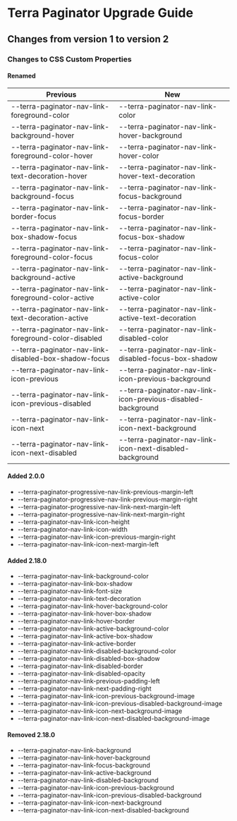 # Terra Paginator Upgrade Guide

## Changes from version 1 to version 2

### Changes to CSS Custom Properties

#### Renamed
| Previous | New |
|-|-|
| --terra-paginator-nav-link-foreground-color | --terra-paginator-nav-link-color |
| --terra-paginator-nav-link-background-hover | --terra-paginator-nav-link-hover-background |
| --terra-paginator-nav-link-foreground-color-hover | --terra-paginator-nav-link-hover-color |
| --terra-paginator-nav-link-text-decoration-hover | --terra-paginator-nav-link-hover-text-decoration |
| --terra-paginator-nav-link-background-focus | --terra-paginator-nav-link-focus-background |
| --terra-paginator-nav-link-border-focus | --terra-paginator-nav-link-focus-border |
| --terra-paginator-nav-link-box-shadow-focus | --terra-paginator-nav-link-focus-box-shadow |
| --terra-paginator-nav-link-foreground-color-focus | --terra-paginator-nav-link-focus-color |
| --terra-paginator-nav-link-background-active | --terra-paginator-nav-link-active-background |
| --terra-paginator-nav-link-foreground-color-active | --terra-paginator-nav-link-active-color |
| --terra-paginator-nav-link-text-decoration-active | --terra-paginator-nav-link-active-text-decoration |
| --terra-paginator-nav-link-foreground-color-disabled | --terra-paginator-nav-link-disabled-color |
| --terra-paginator-nav-link-disabled-box-shadow-focus | --terra-paginator-nav-link-disabled-focus-box-shadow |
| --terra-paginator-nav-link-icon-previous | --terra-paginator-nav-link-icon-previous-background |
| --terra-paginator-nav-link-icon-previous-disabled | --terra-paginator-nav-link-icon-previous-disabled-background |
| --terra-paginator-nav-link-icon-next | --terra-paginator-nav-link-icon-next-background |
| --terra-paginator-nav-link-icon-next-disabled | --terra-paginator-nav-link-icon-next-disabled-background |

#### Added 2.0.0
* --terra-paginator-progressive-nav-link-previous-margin-left
* --terra-paginator-progressive-nav-link-previous-margin-right
* --terra-paginator-progressive-nav-link-next-margin-left
* --terra-paginator-progressive-nav-link-next-margin-right
* --terra-paginator-nav-link-icon-height
* --terra-paginator-nav-link-icon-width
* --terra-paginator-nav-link-icon-previous-margin-right
* --terra-paginator-nav-link-icon-next-margin-left

#### Added 2.18.0
* --terra-paginator-nav-link-background-color
* --terra-paginator-nav-link-box-shadow
* --terra-paginator-nav-link-font-size
* --terra-paginator-nav-link-text-decoration
* --terra-paginator-nav-link-hover-background-color
* --terra-paginator-nav-link-hover-box-shadow
* --terra-paginator-nav-link-hover-border
* --terra-paginator-nav-link-active-background-color
* --terra-paginator-nav-link-active-box-shadow
* --terra-paginator-nav-link-active-border
* --terra-paginator-nav-link-disabled-background-color
* --terra-paginator-nav-link-disabled-box-shadow
* --terra-paginator-nav-link-disabled-border
* --terra-paginator-nav-link-disabled-opacity
* --terra-paginator-nav-link-previous-padding-left
* --terra-paginator-nav-link-next-padding-right
* --terra-paginator-nav-link-icon-previous-background-image
* --terra-paginator-nav-link-icon-previous-disabled-background-image
* --terra-paginator-nav-link-icon-next-background-image
* --terra-paginator-nav-link-icon-next-disabled-background-image

#### Removed 2.18.0
* --terra-paginator-nav-link-background
* --terra-paginator-nav-link-hover-background
* --terra-paginator-nav-link-focus-background
* --terra-paginator-nav-link-active-background
* --terra-paginator-nav-link-disabled-background
* --terra-paginator-nav-link-icon-previous-background
* --terra-paginator-nav-link-icon-previous-disabled-background
* --terra-paginator-nav-link-icon-next-background
* --terra-paginator-nav-link-icon-next-disabled-background
